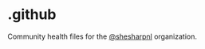 # .github

Community health files for the [@shesharpnl](https://github.com/shesharpnl) organization.
